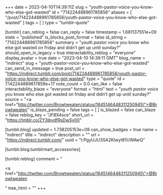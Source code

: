 +++
date = 2023-04-10T14:39:11Z
slug = "youth-pastor-voice-you-know-who-else-got-wasted"
id = "714224488961785856"
aliases = [ "/post/714224488961785856/youth-pastor-voice-you-know-who-else-got-wasted" ]
tags = [ ]
type = "tumblr-quote"

[tumblr]
can_reblog = false
can_reply = false
timestamp = 1.681137551e+09
state = "published"
is_blocks_post_format = false
id_string = "714224488961785856"
summary = "*youth pastor voice* you know who else got wasted on friday and didn’t get up until sunday?"
should_open_in_legacy = true
interactability_reblog = "everyone"
display_avatar = true
date = "2023-04-10 14:39:11 GMT"
blog_name = "indirect"
slug = "youth-pastor-voice-you-know-who-else-got-wasted"
can_send_in_message = true
post_url = "https://indirect.tumblr.com/post/714224488961785856/youth-pastor-voice-you-know-who-else-got-wasted"
type = "quote"
id = 7.142244889617859e+17
note_count = 0.0
can_like = false
interactability_blaze = "everyone"
format = "html"
text = "*youth pastor voice* you know who else got wasted on friday and didn&rsquo;t get up until sunday?"
source = "<a href=\"http://twitter.com/Browtweaten/status/1645146448311250945\">@Browtweaten</a>"
is_blaze_pending = false
tags = [ ]
is_blazed = false
can_blaze = false
reblog_key = "JFBX4sce"
short_url = "https://tmblr.co/ZY3jbydfRsDwSy00"

[tumblr.blog]
updated = 1.738205153e+09
can_show_badges = true
name = "indirect"
title = "indirect"
description = ""
url = "https://indirect.tumblr.com/"
uuid = "t:PgyUJU3SA2Klwyt81UWAwQ"

[tumblr.blog.tumblrmart_accessories]

[tumblr.reblog]
comment = "<p><a href=\"http://twitter.com/Browtweaten/status/1645146448311250945\">@Browtweaten</a></p>"
tree_html = ""
+++
